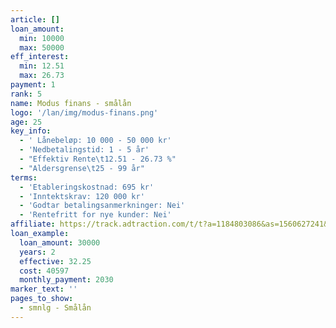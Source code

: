 ```yaml
---
article: []
loan_amount:
  min: 10000
  max: 50000
eff_interest:
  min: 12.51
  max: 26.73
payment: 1
rank: 5
name: Modus finans - smålån
logo: '/lan/img/modus-finans.png'
age: 25
key_info:
  - ' Lånebeløp: 10 000 - 50 000 kr'
  - 'Nedbetalingstid: 1 - 5 år'
  - "Effektiv Rente\t12.51 - 26.73 %"
  - "Aldersgrense\t25 - 99 år"
terms:
  - 'Etableringskostnad: 695 kr'
  - 'Inntektskrav: 120 000 kr'
  - 'Godtar betalingsanmerkninger: Nei'
  - 'Rentefritt for nye kunder: Nei'
affiliate: https://track.adtraction.com/t/t?a=1184803086&as=1560627241&t=2&tk=1
loan_example:
  loan_amount: 30000
  years: 2
  effective: 32.25
  cost: 40597
  monthly_payment: 2030
marker_text: ''
pages_to_show:
  - smnlg - Smålån
---
```

